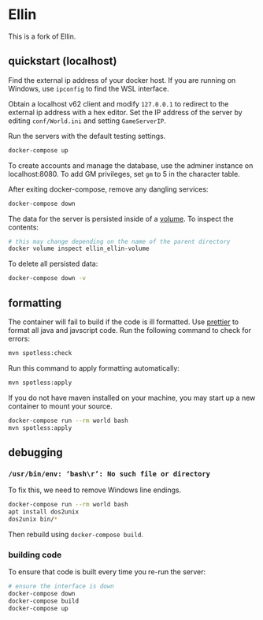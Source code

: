 # Ellin

This is a fork of Ellin.

## quickstart (localhost)

Find the external ip address of your docker host. If you are running on Windows,
use `ipconfig` to find the WSL interface.

Obtain a localhost v62 client and modify `127.0.0.1` to redirect to the external
ip address with a hex editor. Set the IP address of the server by editing
`conf/World.ini` and setting `GameServerIP`.

Run the servers with the default testing settings.

```bash
docker-compose up
```

To create accounts and manage the database, use the adminer instance on
localhost:8080. To add GM privileges, set `gm` to 5 in the character table.

After exiting docker-compose, remove any dangling services:

```bash
docker-compose down
```

The data for the server is persisted inside of a
[volume](https://docs.docker.com/storage/volumes/). To inspect the contents:

```bash
# this may change depending on the name of the parent directory
docker volume inspect ellin_ellin-volume
```

To delete all persisted data:

```bash
docker-compose down -v
```

## formatting

The container will fail to build if the code is ill formatted. Use
[prettier](https://prettier.io/) to format all java and javscript code. Run the
following command to check for errors:

```bash
mvn spotless:check
```

Run this command to apply formatting automatically:

```bash
mvn spotless:apply
```

If you do not have maven installed on your machine, you may start up a new
container to mount your source.

```bash
docker-compose run --rm world bash
mvn spotless:apply
```

## debugging

### `/usr/bin/env: ‘bash\r’: No such file or directory`

To fix this, we need to remove Windows line endings.

```bash
docker-compose run --rm world bash
apt install dos2unix
dos2unix bin/*
```

Then rebuild using `docker-compose build`.

### building code

To ensure that code is built every time you re-run the server:

```bash
# ensure the interface is down
docker-compose down
docker-compose build
docker-compose up
```
